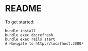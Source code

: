 # README

To get started:

```
bundle install
bundle exec db:refresh
bundle exec rails start
# Navigate to http://localhost:3000/
```
